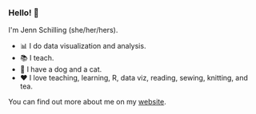 ### Hello! 👋

I'm Jenn Schilling (she/her/hers). 

- :bar_chart: I do data visualization and analysis. 
- :books: I teach.
- :paw_prints: I have a dog and a cat.
- :heart: I love teaching, learning, R, data viz, reading, sewing, knitting, and tea.

You can find out more about me on my [website](https://jennschilling.me).

<!--
**jennschilling/jennschilling** is a ✨ _special_ ✨ repository because its `README.md` (this file) appears on your GitHub profile.

Here are some ideas to get you started:

- 🔭 I’m currently working on ...
- 🌱 I’m currently learning ...
- 👯 I’m looking to collaborate on ...
- 🤔 I’m looking for help with ...
- 💬 Ask me about ...
- 📫 How to reach me: ...
- 😄 Pronouns: ...
- ⚡ Fun fact: ...


- :cactus: I currently live in Arizona.
- :womans_clothes: I like to knit and sew clothes.
-->
